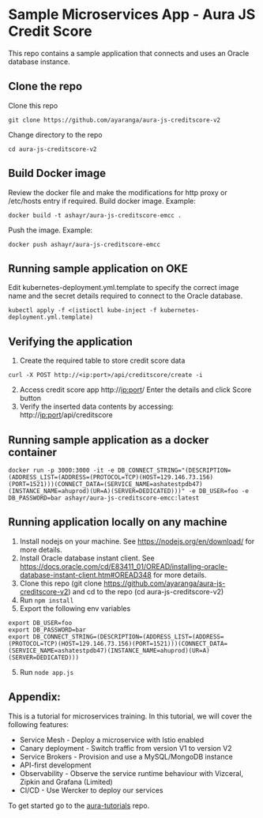 # Sample Microservices App - Aura JS Credit Score
This repo contains a sample application that connects and uses an Oracle database instance.
## Clone the repo
Clone this repo
```
git clone https://github.com/ayaranga/aura-js-creditscore-v2
```
Change directory to the repo 
```
cd aura-js-creditscore-v2
```
## Build Docker image
Review the docker file and make the modifications for http proxy or /etc/hosts entry if required.
Build docker image. Example:
```
docker build -t ashayr/aura-js-creditscore-emcc .
```
Push the image. Example:
```
docker push ashayr/aura-js-creditscore-emcc
```
## Running sample application on OKE
Edit kubernetes-deployment.yml.template to specify the correct image name and the secret details required to connect to the Oracle database.
```
kubectl apply -f <(istioctl kube-inject -f kubernetes-deployment.yml.template)
```
## Verifying the application
1. Create the required table to store credit score data
 ```
curl -X POST http://<ip:port>/api/creditscore/create -i
```
2. Access credit score app http://<ip:port>/
Enter the details and click Score button
3. Verify the inserted data contents by accessing:
http://<ip:port>/api/creditscore

## Running sample application as a docker container
```
docker run -p 3000:3000 -it -e DB_CONNECT_STRING="(DESCRIPTION=(ADDRESS_LIST=(ADDRESS=(PROTOCOL=TCP)(HOST=129.146.73.156)(PORT=1521)))(CONNECT_DATA=(SERVICE_NAME=ashatestpdb47)(INSTANCE_NAME=ahuprod)(UR=A)(SERVER=DEDICATED)))" -e DB_USER=foo -e DB_PASSWORD=bar ashayr/aura-js-creditscore-emcc:latest
```
## Running application locally on any machine
1. Install nodejs on your machine. See https://nodejs.org/en/download/ for more details.
2. Install Oracle database instant client. See https://docs.oracle.com/cd/E83411_01/OREAD/installing-oracle-database-instant-client.htm#OREAD348 for more details.  
3. Clone this repo (git clone https://github.com/ayaranga/aura-js-creditscore-v2) and cd to the repo (cd aura-js-creditscore-v2)
4. Run `npm install`
5. Export the following env variables
```
export DB_USER=foo
export DB_PASSWORD=bar
export DB_CONNECT_STRING=(DESCRIPTION=(ADDRESS_LIST=(ADDRESS=(PROTOCOL=TCP)(HOST=129.146.73.156)(PORT=1521)))(CONNECT_DATA=(SERVICE_NAME=ashatestpdb47)(INSTANCE_NAME=ahuprod)(UR=A)(SERVER=DEDICATED)))
```
5. Run `node app.js`

## Appendix:
This is a tutorial for microservices training. In this tutorial, we will cover the following features:

* Service Mesh - Deploy a microservice with Istio enabled
* Canary deployment - Switch traffic from version V1 to version V2
* Service Brokers - Provision and use a MySQL/MongoDB instance
* API-first development
* Observability - Observe the service runtime behaviour with Vizceral, Zipkin and Grafana (Limited)
* CI/CD - Use Wercker to deploy our services

To get started go to the [aura-tutorials](https://github.com/sachin-pikle/aura-tutorials) repo.


